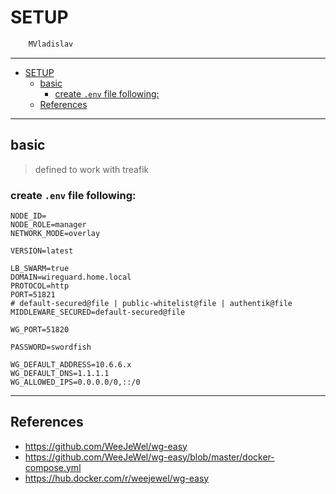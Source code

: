 # SETUP

```sh
    MVladislav
```

---

- [SETUP](#setup)
  - [basic](#basic)
    - [create `.env` file following:](#create-env-file-following)
  - [References](#references)

---

## basic

> defined to work with treafik

### create `.env` file following:

```env
NODE_ID=
NODE_ROLE=manager
NETWORK_MODE=overlay

VERSION=latest

LB_SWARM=true
DOMAIN=wireguard.home.local
PROTOCOL=http
PORT=51821
# default-secured@file | public-whitelist@file | authentik@file
MIDDLEWARE_SECURED=default-secured@file

WG_PORT=51820

PASSWORD=swordfish

WG_DEFAULT_ADDRESS=10.6.6.x
WG_DEFAULT_DNS=1.1.1.1
WG_ALLOWED_IPS=0.0.0.0/0,::/0
```

---

## References

- <https://github.com/WeeJeWel/wg-easy>
- <https://github.com/WeeJeWel/wg-easy/blob/master/docker-compose.yml>
- <https://hub.docker.com/r/weejewel/wg-easy>
